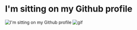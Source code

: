 # I'm sitting on my Github profile
![I'm sitting on my Github profile](https://i.imgur.com/XThprre.jpg)
![gif](https://66.media.tumblr.com/9928d0e510741aed0863efeca4fce19b/tumblr_ndsqgsv7331tk1vn4o1_400.gifv)
